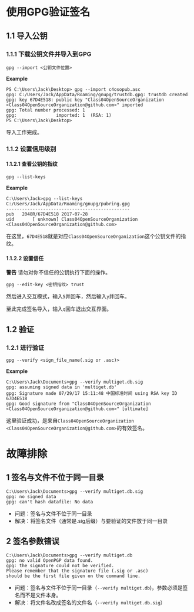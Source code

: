 # 使用GPG验证签名

## 1.1 导入公钥

### 1.1.1 下载公钥文件并导入到GPG

`gpg --import <公钥文件位置>`

**Example**

```
PS C:\Users\Jack\Desktop> gpg --import c4osopub.asc
gpg: C:/Users/Jack/AppData/Roaming/gnupg/trustdb.gpg: trustdb created
gpg: key 67D4E518: public key "Class04OpenSourceOrganization <Class04OpenSourceOrganization@github.com>" imported
gpg: Total number processed: 1
gpg:               imported: 1  (RSA: 1)
PS C:\Users\Jack\Desktop>
```

导入工作完成。

### 1.1.2 设置信用级别

#### 1.1.2.1 查看公钥的指纹

`gpg --list-keys`

**Example**

```
C:\Users\Jack>gpg --list-keys
C:/Users/Jack/AppData/Roaming/gnupg/pubring.gpg
-----------------------------------------------
pub   2048R/67D4E518 2017-07-28
uid       [ unknown] Class04OpenSourceOrganization <Class04OpenSourceOrganization@github.com>
```

在这里，`67D4E518`就是对应`Class04OpenSourceOrganization`这个公钥文件的指纹。

#### 1.1.2.2 设置信任

**警告** 请勿对你不信任的公钥执行下面的操作。

`gpg --edit-key <密钥指纹> trust`

然后进入交互模式，输入`5`并回车，然后输入`y`并回车。

至此完成签名导入，输入`q`回车退出交互界面。

## 1.2 验证

### 1.2.1 进行验证

`gpg --verify <sign_file_name(.sig or .asc)>`

**Example**

```
C:\Users\Jack\Documents>gpg --verify multiget.db.sig
gpg: assuming signed data in 'multiget.db'
gpg: Signature made 07/29/17 15:11:48 中国标准时间 using RSA key ID 67D4E518
gpg: Good signature from "Class04OpenSourceOrganization <Class04OpenSourceOrganization@github.com>" [ultimate]
```

这里验证成功，是来自`Class04OpenSourceOrganization <Class04OpenSourceOrganization@github.com>`的有效签名。

# 故障排除

## 1 签名与文件不位于同一目录

```
C:\Users\Jack\Documents>gpg --verify multiget.db.sig
gpg: no signed data
gpg: can't hash datafile: No data
```
* 问题：签名与文件不位于同一目录
* 解决：将签名文件（通常是.sig后缀）与要验证的文件放于同一目录

## 2 签名参数错误

```
C:\Users\Jack\Documents>gpg --verify multiget.db
gpg: no valid OpenPGP data found.
gpg: the signature could not be verified.
Please remember that the signature file (.sig or .asc)
should be the first file given on the command line.
```

* 问题：签名与文件不位于同一目录（`--verify multiget.db`)，参数必须是签名而不是文件本身。
* 解决：将文件名改成签名的文件名（`--verify multiget.db.sig`）
